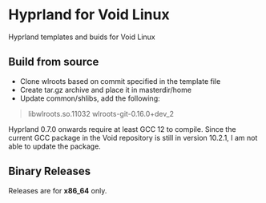 # Hyprland for Void Linux
Hyprland templates and buids for Void Linux

## Build from source
- Clone wlroots based on commit specified in the template file
- Create tar.gz archive and place it in masterdir/home
- Update common/shlibs, add the following:
> libwlroots.so.11032 wlroots-git-0.16.0+dev_2

Hyprland 0.7.0 onwards require at least GCC 12 to compile. Since the current GCC package in the Void repository is still in version 10.2.1, I am not able to update the package.

## Binary Releases
Releases are for **x86_64** only.


